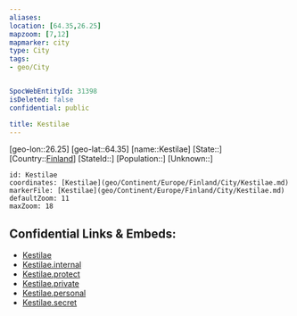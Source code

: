 ```yaml
---
aliases: 
location: [64.35,26.25]
mapzoom: [7,12] 
mapmarker: city 
type: City
tags:
- geo/City


SpocWebEntityId: 31398
isDeleted: false
confidential: public

title: Kestilae
---
```

[geo-lon::26.25]
[geo-lat::64.35]
[name::Kestilae]
[State::]
[Country::[Finland](geo/Continent/Europe/Finland.md)]
[StateId::]
[Population::]
[Unknown::]


```leaflet
id: Kestilae
coordinates: [Kestilae](geo/Continent/Europe/Finland/City/Kestilae.md)
markerFile: [Kestilae](geo/Continent/Europe/Finland/City/Kestilae.md)
defaultZoom: 11 
maxZoom: 18
```


## Confidential Links & Embeds: 
- [Kestilae](../../../../../../_public/geo/Continent/Europe/Finland/City/Kestilae.md) 
- [Kestilae.internal](../../../../../../_internal/geo/Continent/Europe/Finland/City/Kestilae.internal.md) 
- [Kestilae.protect](../../../../../../_protect/geo/Continent/Europe/Finland/City/Kestilae.protect.md) 
- [Kestilae.private](../../../../../../_private/geo/Continent/Europe/Finland/City/Kestilae.private.md) 
- [Kestilae.personal](../../../../../../_personal/geo/Continent/Europe/Finland/City/Kestilae.personal.md) 
- [Kestilae.secret](../../../../../../_secret/geo/Continent/Europe/Finland/City/Kestilae.secret.md) 
